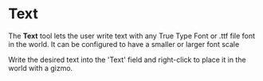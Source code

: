 # Text

The **Text** tool lets the user write text with any True Type Font or .ttf file font in the world. It can be configured to have a smaller or larger font scale

Write the desired text into the 'Text' field and right-click to place it in the world with a gizmo.
